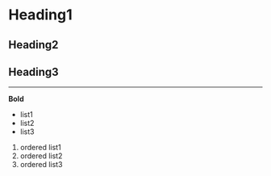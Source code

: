 # Heading1

## Heading2

## Heading3

---

**Bold**

- list1
- list2
- list3

1. ordered list1
2. ordered list2
3. ordered list3
